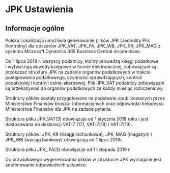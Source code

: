 # JPK Ustawienia 

## Informacje ogólne

Polska Lokalizacja umożliwia generowanie plików JPK (Jednolity Plik
Kontrolny) dla obszarów JPK\_VAT, JPK\_FA, JPK\_WB, JPK\_KR, JPK\_MAG z
systemu Microsoft Dynamics 365 Business Central on‑premises.

Od 1 lipca 2018 r. wszyscy podatnicy, którzy prowadzą księgi podatkowe
i wytwarzają dowody księgowe w formie elektronicznej, zobowiązani są
przekazać struktury JPK na żądanie organów podatkowych w trakcie
postępowania podatkowego, czynności sprawdzających, kontroli podatkowej
i kontroli celno-skarbowej. Plik JPK\_VAT podatnicy zobowiązani są
przekazywać do organów podatkowych za każdy miesiąc rozliczeniowy.

Struktury plików zostały przygotowane na podstawie opublikowanych przez
Ministerstwo Finansów broszur informacyjnych oraz odpowiedzi helpdesku
Ministerstwa Finansów dla JPK na zadane pytania.

Struktura pliku JPK\_VAT(3) obowiązuje od 1 stycznia 2018 roku i jest
dostosowana do deklaracji VAT-7 (17), VAT-7(18) i VAT-7(19).

Struktury plików: JPK\_KR (Księgi rachunkowe), JPK\_MAG (magazyn) i
JPK\_WB (wyciąg bankowy) obowiązują od 1 lipca 2018r.

Struktura pliku JPK\_ FA(3) obowiązuje od 1 listopada 2019 r.

Do prawidłowego wygenerowania plików w strukturze JPK wymagane jest
zdefiniowanie odpowiednich ustawień.
